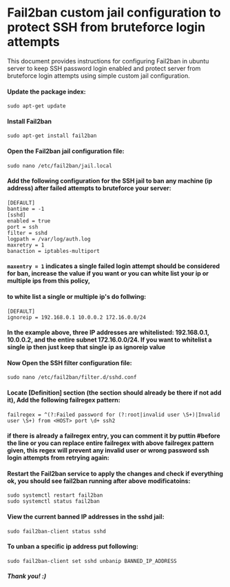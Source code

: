 # Fail2ban custom jail configuration to protect SSH from bruteforce login attempts
This document provides instructions for configuring Fail2ban in ubuntu server to keep SSH password login enabled and protect server from bruteforce login attempts using simple custom jail configuration.

#### Update the package index:
  `sudo apt-get update`
#### Install Fail2ban
   `sudo apt-get install fail2ban`
#### Open the Fail2ban jail configuration file:
   `sudo nano /etc/fail2ban/jail.local`
#### Add the following configuration for the SSH jail to ban any machine (ip address) after failed attempts to bruteforce your server:
    [DEFAULT]      
    bantime = -1  
    [sshd]  
    enabled = true  
    port = ssh  
    filter = sshd  
    logpath = /var/log/auth.log  
    maxretry = 1  
    banaction = iptables-multiport  
#### `maxentry = 1` indicates a single failed login attempt should be considered for ban, increase the value if you want or you can white list your ip or multiple ips from this policy,
#### to white list a single or multiple ip's do follwing:
   `[DEFAULT]`  
   `ignoreip = 192.168.0.1 10.0.0.2 172.16.0.0/24`  
#### In the example above, three IP addresses are whitelisted: 192.168.0.1, 10.0.0.2, and the entire subnet 172.16.0.0/24. If you want to whitelist a single ip then just keep that single ip as ignoreip value  
#### Now Open the SSH filter configuration file:
    sudo nano /etc/fail2ban/filter.d/sshd.conf
#### Locate [Definition] section (the section should already be there if not add it), Add the following failregex pattern: 
   `failregex = ^(?:Failed password for (?:root|invalid user \S+)|Invalid user \S+) from <HOST> port \d+ ssh2`
#### if there is already a failregex entry, you can comment it by puttin #before the line or you can replace entire failregex with above failregex pattern given, this regex will prevent any invalid user or wrong password ssh login attempts from retrying again:
#### Restart the Fail2ban service to apply the changes and check if everything ok, you should see fail2ban running after above modificatoins:
    sudo systemctl restart fail2ban  
    sudo systemctl status fail2ban
#### View the current banned IP addresses in the sshd jail:
    sudo fail2ban-client status sshd
#### To unban a specific ip address put following:
    sudo fail2ban-client set sshd unbanip BANNED_IP_ADDRESS
##### Thank you! :)
